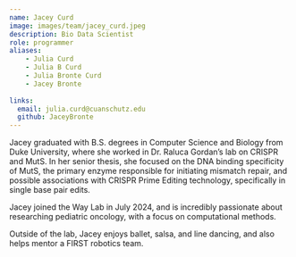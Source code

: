 ```yaml
---
name: Jacey Curd
image: images/team/jacey_curd.jpeg
description: Bio Data Scientist
role: programmer
aliases:
    - Julia Curd
    - Julia B Curd
    - Julia Bronte Curd
    - Jacey Bronte
    
links:
  email: julia.curd@cuanschutz.edu
  github: JaceyBronte
---
```


Jacey graduated with B.S. degrees in Computer Science and Biology from Duke University, where she worked in Dr. Raluca Gordan’s lab on CRISPR and MutS. In her senior thesis, she focused on the DNA binding specificity of MutS, the primary enzyme responsible for initiating mismatch repair, and possible associations with CRISPR Prime Editing technology, specifically in single base pair edits. 

Jacey joined the Way Lab in July 2024, and is incredibly passionate about researching pediatric oncology, with a focus on computational methods. 

Outside of the lab, Jacey enjoys ballet, salsa, and line dancing, and also helps mentor a FIRST robotics team.
